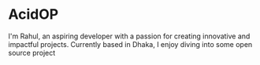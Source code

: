 # AcidOP
I'm Rahul, an aspiring developer with a passion for creating innovative and impactful projects. Currently based in Dhaka, I enjoy diving into some open source project
